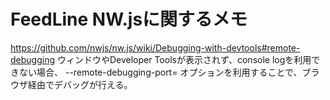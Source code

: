 # FeedLine NW.jsに関するメモ

https://github.com/nwjs/nw.js/wiki/Debugging-with-devtools#remote-debugging
ウィンドウやDeveloper Toolsが表示されず、console logを利用できない場合、
--remote-debugging-port= オプションを利用することで、ブラウザ経由でデバッグが行える。
